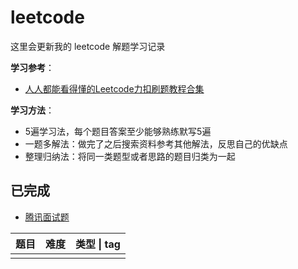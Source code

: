 # leetcode

这里会更新我的 leetcode 解题学习记录

**学习参考**：

- [人人都能看得懂的Leetcode力扣刷题教程合集](https://www.bilibili.com/video/BV1wA411b7qZ?p=2)

**学习方法**：

- 5遍学习法，每个题目答案至少能够熟练默写5遍
- 一题多解法：做完了之后搜索资料参考其他解法，反思自己的优缺点
- 整理归纳法：将同一类题型或者思路的题目归类为一起


## 已完成

- [腾讯面试题](./leetbook-tecent/README.md)


| 题目 | 难度 | 类型 \| tag |
| :--: | :--: | :---------: |
|      |      |             |

